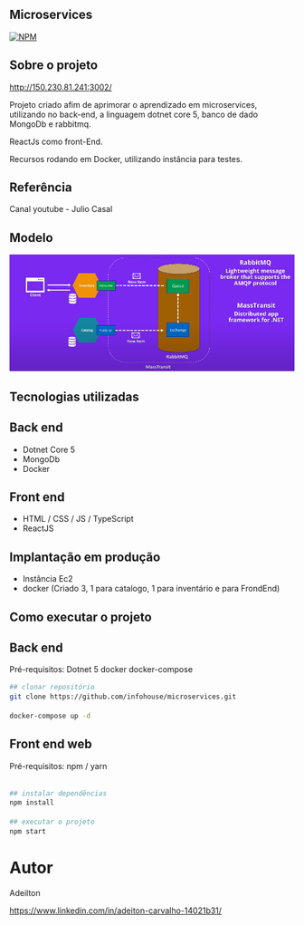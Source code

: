 ## Microservices 
[![NPM](https://img.shields.io/npm/l/react)](https://github.com/infohouse/microservices/blob/master/LICENSE) 

## Sobre o projeto

http://150.230.81.241:3002/

Projeto criado afim de aprimorar o aprendizado em microservices, utilizando no back-end, a linguagem dotnet core 5, banco de dado MongoDb e rabbitmq.

ReactJs como front-End.

Recursos rodando em Docker, utilizando instância para testes.

## Referência

Canal youtube - Julio Casal

## Modelo
![Modelo](https://github.com/infohouse/microservices/blob/master/Modelo.PNG) 

## Tecnologias utilizadas
## Back end
- Dotnet Core 5
- MongoDb
- Docker

## Front end
- HTML / CSS / JS / TypeScript
- ReactJS

## Implantação em produção

- Instância Ec2
- docker (Criado 3, 1 para catalogo, 1 para inventário e para FrondEnd) 

## Como executar o projeto

## Back end
Pré-requisitos: Dotnet 5
docker
docker-compose

```bash
## clonar repositório
git clone https://github.com/infohouse/microservices.git

docker-compose up -d

```

## Front end web
Pré-requisitos: npm / yarn

```bash

## instalar dependências
npm install

## executar o projeto
npm start
```

# Autor

Adeilton

https://www.linkedin.com/in/adeiton-carvalho-14021b31/
